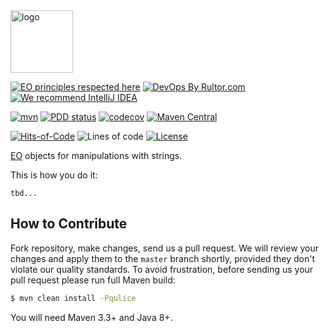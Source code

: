 <img alt="logo" src="https://www.objectionary.com/cactus.svg" height="100px" />

[![EO principles respected here](https://www.elegantobjects.org/badge.svg)](https://www.elegantobjects.org)
[![DevOps By Rultor.com](http://www.rultor.com/b/objectionary/eo-strings)](http://www.rultor.com/p/objectionary/eo-strings)
[![We recommend IntelliJ IDEA](https://www.elegantobjects.org/intellij-idea.svg)](https://www.jetbrains.com/idea/)

[![mvn](https://github.com/objectionary/eo-strings/actions/workflows/mvn.yml/badge.svg?branch=master)](https://github.com/objectionary/eo-strings/actions/workflows/mvn.yml)
[![PDD status](http://www.0pdd.com/svg?name=objectionary/eo-strings)](http://www.0pdd.com/p?name=objectionary/eo-strings)
[![codecov](https://codecov.io/gh/cqfn/eo/branch/master/graph/badge.svg)](https://codecov.io/gh/cqfn/eo)
[![Maven Central](https://img.shields.io/maven-central/v/org.eolang/eo-strings.svg)](https://maven-badges.herokuapp.com/maven-central/org.eolang/eo-strings)

[![Hits-of-Code](https://hitsofcode.com/github/objectionary/eo-strings)](https://hitsofcode.com/view/github/objectionary/eo-strings)
![Lines of code](https://img.shields.io/tokei/lines/github/objectionary/eo-strings)
[![License](https://img.shields.io/badge/license-MIT-green.svg)](https://github.com/objectionary/eo-strings/blob/master/LICENSE.txt)

[EO](https://www.eolang.org) objects for manipulations with strings.

This is how you do it:

```
tbd...
```

## How to Contribute

Fork repository, make changes, send us a pull request.
We will review your changes and apply them to the `master` branch shortly,
provided they don't violate our quality standards. To avoid frustration,
before sending us your pull request please run full Maven build:

```bash
$ mvn clean install -Pqulice
```

You will need Maven 3.3+ and Java 8+.

